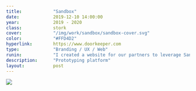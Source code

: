 ```yaml
---
title:            "Sandbox"
date:             2019-12-10 14:00:00
year:             2019 - 2020
class:            stork
cover:            "/img/work/sandbox/sandbox-cover.svg"
color:            "#FFD4D2"
hyperlink:        https://www.doorkeeper.com
type:             "Branding / UX / Web"
runin:            "I created a website for our partners to leverage Sandbox, a prototyping platform that enables you to design and prototype with live data and device features. Our team created this platform in order to pull live data from the Microsoft Graph into design prototypes, allow native apps to accesse device features like haptic feedback, camera, and microphone access, and have the ability to run a single prototype on multiple types of devices through our Sandbox native apps. The Sandbox website provided our partners with a jumpstart guide on how to set up and work in Sandbox, Sandbox API Documentation, example demos, and a channel to connect with the team and share work with the design community. "
description:      "Prototyping platform"
layout:           post
---
```


<div class="post-content-grid">
  <div class="post-content-column column-1">
    <img class="post-content-screen desktop" src="{{ site.baseurl }}/img/work/doorkeeper/doorkeeper-dashboard.png" />
  </div>
</div>

